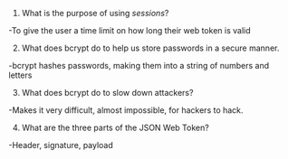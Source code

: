 <!-- Answers to the Short Answer Essay Questions go here -->

1. What is the purpose of using _sessions_?

-To give the user a time limit on how long their web token is valid

2. What does bcrypt do to help us store passwords in a secure manner.

 -bcrypt hashes passwords, making them into a string of numbers and letters

3. What does bcrypt do to slow down attackers?

-Makes it very difficult, almost impossible, for hackers to hack.

4. What are the three parts of the JSON Web Token?

-Header, signature, payload